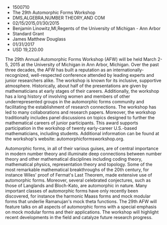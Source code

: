 
* 1500710
* The 29th Automorphic Forms Workshop
* DMS,ALGEBRA,NUMBER THEORY,AND COM
* 02/15/2015,01/30/2015
* Benjamin Linowitz,MI,Regents of the University of Michigan - Ann Arbor
* Standard Grant
* James Matthew Douglass
* 01/31/2017
* USD 19,220.00

The 29th Annual Automorphic Forms Workshop (AFW) will be held March 2-5, 2015 at
the University of Michigan in Ann Arbor, Michigan. Over the past three decades,
the AFW has built a reputation as an internationally-recognized, well-respected
conference attended by leading experts and junior researchers alike. The
workshop is known for its inclusive, supportive atmosphere. Historically, about
half of the presentations are given by mathematicians at early stages of their
careers. Additionally, the workshop has a long history of involving women and
members of other underrepresented groups in the automorphic forms community and
facilitating the establishment of research connections. The workshop has led to
many collaborations and research papers. Moreover, the workshop traditionally
includes panel discussions on topics designed to further the mathematical
careers of junior participants. This award supports participation in the
workshop of twenty early-career U.S.-based mathematicians, including students.
Additional information can be found at the workshop's website:
automorphicformsworkshop.org.

Automorphic forms, in all of their various guises, are of central importance in
modern number theory and illuminate deep connections between number theory and
other mathematical disciplines including coding theory, mathematical physics,
representation theory and topology. Some of the most remarkable mathematical
breakthroughs of the 20th century, for instance Wiles' proof of Fermat's Last
Theorem, made extensive use of automorphic forms. Moreover, several celebrated
conjectures, such as those of Langlands and Bloch-Kato, are automorphic in
nature. Many important classes of automorphic forms have only recently been
discovered, for instance the harmonic Maass forms and mock modular forms that
underlie Ramanujan's mock theta functions. The 29th AFW will feature talks on
all aspects of automorphic forms with a special emphasis on mock modular forms
and their applications. The workshop will highlight recent developments in the
field and catalyze future research progress.
